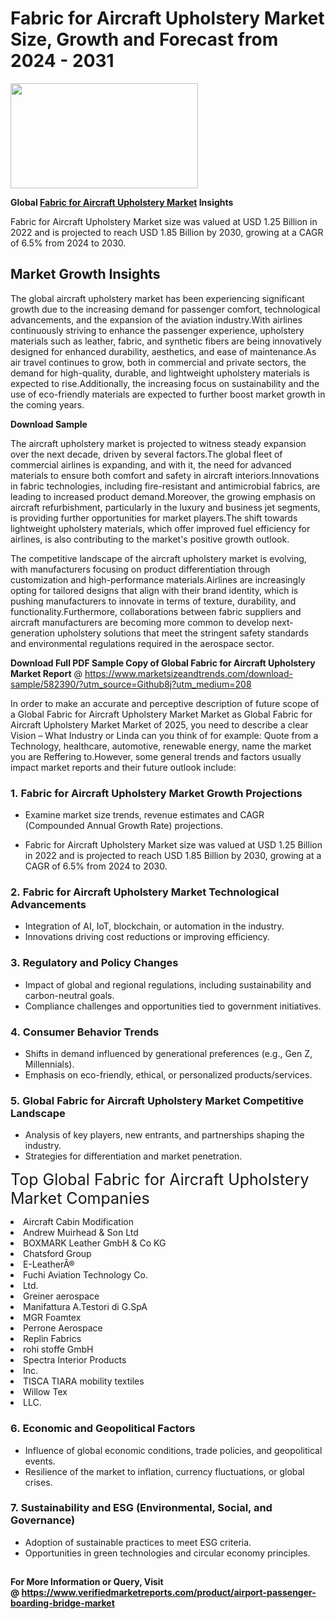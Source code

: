 <H1>Fabric for Aircraft Upholstery Market Size, Growth and Forecast from 2024 - 2031</H1><img class="aligncenter size-medium wp-image-584254" src="https://thirdeyenews.in/wp-content/uploads/2024/09/Global-Market-Research-300x168.jpeg" alt="" width="300" height="168" /><p><strong>Global&nbsp;<a href="https://www.marketsizeandtrends.com/download-sample/582390/?utm_source=Github8j?utm_medium=208">Fabric for Aircraft Upholstery Market</a> Insights</strong></p><p>Fabric for Aircraft Upholstery Market size was valued at USD 1.25 Billion in 2022 and is projected to reach USD 1.85 Billion by 2030, growing at a CAGR of 6.5% from 2024 to 2030.</p><p><h2>Market Growth Insights</h2> <p>The global aircraft upholstery market has been experiencing significant growth due to the increasing demand for passenger comfort, technological advancements, and the expansion of the aviation industry.With airlines continuously striving to enhance the passenger experience, upholstery materials such as leather, fabric, and synthetic fibers are being innovatively designed for enhanced durability, aesthetics, and ease of maintenance.As air travel continues to grow, both in commercial and private sectors, the demand for high-quality, durable, and lightweight upholstery materials is expected to rise.Additionally, the increasing focus on sustainability and the use of eco-friendly materials are expected to further boost market growth in the coming years.</p> <p><strong>Download Sample</strong></p> <p>The aircraft upholstery market is projected to witness steady expansion over the next decade, driven by several factors.The global fleet of commercial airlines is expanding, and with it, the need for advanced materials to ensure both comfort and safety in aircraft interiors.Innovations in fabric technologies, including fire-resistant and antimicrobial fabrics, are leading to increased product demand.Moreover, the growing emphasis on aircraft refurbishment, particularly in the luxury and business jet segments, is providing further opportunities for market players.The shift towards lightweight upholstery materials, which offer improved fuel efficiency for airlines, is also contributing to the market's positive growth outlook.</p> <p>The competitive landscape of the aircraft upholstery market is evolving, with manufacturers focusing on product differentiation through customization and high-performance materials.Airlines are increasingly opting for tailored designs that align with their brand identity, which is pushing manufacturers to innovate in terms of texture, durability, and functionality.Furthermore, collaborations between fabric suppliers and aircraft manufacturers are becoming more common to develop next-generation upholstery solutions that meet the stringent safety standards and environmental regulations required in the aerospace sector.</p> <p><span class=""><strong>Download Full PDF Sample Copy of Global Fabric for Aircraft Upholstery Market Report</strong> @ <a href="https://www.marketsizeandtrends.com/download-sample/582390/?utm_source=Github8j?utm_medium=208" target="_blank">https://www.marketsizeandtrends.com/download-sample/582390/?utm_source=Github8j?utm_medium=208</a></span></p><p>In order to make an accurate and perceptive description of future scope of a Global&nbsp;Fabric for Aircraft Upholstery Market Market as Global&nbsp;Fabric for Aircraft Upholstery Market Market of 2025, you need to describe a clear Vision &ndash; What Industry or Linda can you think of for example: Quote from a Technology, healthcare, automotive, renewable energy, name the market you are Reffering to.However, some general trends and factors usually impact market reports and their future outlook include:</p><h3>1.&nbsp;<strong>Fabric for Aircraft Upholstery Market Growth Projections</strong></h3><ul><li>Examine market size trends, revenue estimates and CAGR (Compounded Annual Growth Rate) projections.</li><li><p>Fabric for Aircraft Upholstery Market size was valued at USD 1.25 Billion in 2022 and is projected to reach USD 1.85 Billion by 2030, growing at a CAGR of 6.5% from 2024 to 2030.</p></li></ul><h3>2.&nbsp;<strong>Fabric for Aircraft Upholstery Market Technological Advancements</strong></h3><ul><li>Integration of AI, IoT, blockchain, or automation in the industry.</li><li>Innovations driving cost reductions or improving efficiency.</li></ul><h3>3.&nbsp;<strong>Regulatory and Policy Changes</strong></h3><ul><li>Impact of global and regional regulations, including sustainability and carbon-neutral goals.</li><li>Compliance challenges and opportunities tied to government initiatives.</li></ul><h3>4.&nbsp;<strong>Consumer Behavior Trends</strong></h3><ul><li>Shifts in demand influenced by generational preferences (e.g., Gen Z, Millennials).</li><li>Emphasis on eco-friendly, ethical, or personalized products/services.</li></ul><h3>5.&nbsp;<strong>Global Fabric for Aircraft Upholstery Market Competitive Landscape</strong></h3><ul><li>Analysis of key players, new entrants, and partnerships shaping the industry.</li><li>Strategies for differentiation and market penetration.</li></ul><p data-pm-slice="1 1 []"><span style="color: inherit; font-family: inherit; font-size: 25px;">Top Global Fabric for Aircraft Upholstery Market Companies</span></p><div class="" data-test-id=""><p><li>Aircraft Cabin Modification</li><li> Andrew Muirhead & Son Ltd</li><li> BOXMARK Leather GmbH & Co KG</li><li> Chatsford Group</li><li> E-LeatherÂ®</li><li> Fuchi Aviation Technology Co.</li><li> Ltd.</li><li> Greiner aerospace</li><li> Manifattura A.Testori di G.SpA</li><li> MGR Foamtex</li><li> Perrone Aerospace</li><li> Replin Fabrics</li><li> rohi stoffe GmbH</li><li> Spectra Interior Products</li><li> Inc.</li><li> TISCA TIARA mobility textiles</li><li> Willow Tex</li><li> LLC.</li></p></div><h3>6.&nbsp;<strong>Economic and Geopolitical Factors</strong></h3><ul><li>Influence of global economic conditions, trade policies, and geopolitical events.</li><li>Resilience of the market to inflation, currency fluctuations, or global crises.</li></ul><h3>7.&nbsp;<strong>Sustainability and ESG (Environmental, Social, and Governance)</strong></h3><ul><li>Adoption of sustainable practices to meet ESG criteria.</li><li>Opportunities in green technologies and circular economy principles.</li></ul><h2><strong style="font-size: 14px;">For More Information or Query, Visit @&nbsp;</strong><a style="background-color: #ffffff; font-size: 14px;" href="https://www.marketsizeandtrends.com/report/fabric-for-aircraft-upholstery-market/" target="_blank">https://www.verifiedmarketreports.com/product/airport-passenger-boarding-bridge-market</a></h2>